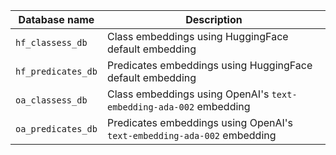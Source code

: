 

| Database name | Description |
|---------------|-------------|
| `hf_classess_db`   | Class embeddings using HuggingFace default embedding            |
| `hf_predicates_db` | Predicates embeddings using HuggingFace default embedding            |
| `oa_classess_db`   | Class embeddings using OpenAI's `text-embedding-ada-002` embedding            |
| `oa_predicates_db` | Predicates embeddings using OpenAI's `text-embedding-ada-002` embedding | 

